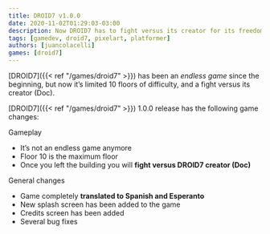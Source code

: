 ```yaml
---
title: DROID7 v1.0.0
date: 2020-11-02T01:29:03-03:00
description: Now DROID7 has to fight versus its creator for its freedom
tags: [gamedev, droid7, pixelart, platformer]
authors: [juancolacelli]
games: [droid7]
---
```


[DROID7]({{< ref "/games/droid7" >}}) has been an _endless game_ since the beginning, but now it’s limited 10 floors of difficulty, and a fight versus its creator (Doc).

[DROID7]({{< ref "/games/droid7" >}}) 1.0.0 release has the following game changes:

Gameplay

* It’s not an endless game anymore
* Floor 10 is the maximum floor
* Once you left the building you will **fight versus DROID7 creator (Doc)**

General changes

* Game completely **translated to Spanish and Esperanto**
* New splash screen has been added to the game
* Credits screen has been added
* Several bug fixes
